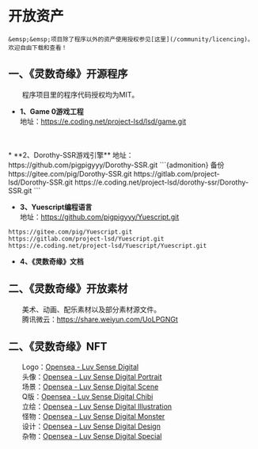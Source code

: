 # 开放资产

```{tip}
&emsp;&emsp;项目除了程序以外的资产使用授权参见[这里](/community/licencing)。欢迎自由下载和查看！
```

## 一、《灵数奇缘》开源程序

&emsp;&emsp;程序项目里的程序代码授权均为MIT。

* **1、Game 0游戏工程**  
地址：https://e.coding.net/project-lsd/lsd/game.git
<br>
<br>
* **2、Dorothy-SSR游戏引擎**  
地址：https://github.com/pigpigyyy/Dorothy-SSR.git
```{admonition} 备份
https://gitee.com/pig/Dorothy-SSR.git  
https://gitlab.com/project-lsd/Dorothy-SSR.git  
https://e.coding.net/project-lsd/dorothy-ssr/Dorothy-SSR.git
```

* **3、Yuescript编程语言**  
地址：https://github.com/pigpigyyy/Yuescript.git
```{admonition} 备份
https://gitee.com/pig/Yuescript.git  
https://gitlab.com/project-lsd/Yuescript.git  
https://e.coding.net/project-lsd/Yuescript/Yuescript.git
```

* **4、《灵数奇缘》文档**  


## 二、《灵数奇缘》开放素材

&emsp;&emsp;美术、动画、配乐素材以及部分素材源文件。  
&emsp;&emsp;腾讯微云：https://share.weiyun.com/UoLPGNGt

## 二、《灵数奇缘》NFT

&emsp;&emsp;Logo：[Opensea - Luv Sense Digital](https://opensea.io/collection/luv-sense-digital)  
&emsp;&emsp;头像：[Opensea - Luv Sense Digital Portrait](https://opensea.io/collection/luv-sense-digital-portrait)  
&emsp;&emsp;场景：[Opensea - Luv Sense Digital Scene](https://opensea.io/collection/luv-sense-digital-scene)  
&emsp;&emsp;Q版：[Opensea - Luv Sense Digital Chibi](https://opensea.io/collection/luv-sense-digital-chibi)  
&emsp;&emsp;立绘：[Opensea - Luv Sense Digital Illustration](https://opensea.io/collection/luv-sense-digital-illustration)  
&emsp;&emsp;怪物：[Opensea - Luv Sense Digital Monster](https://opensea.io/collection/luv-sense-digital-monster)  
&emsp;&emsp;设计：[Opensea - Luv Sense Digital Design](https://opensea.io/collection/luv-sense-digital-design)  
&emsp;&emsp;杂物：[Opensea - Luv Sense Digital Special](https://opensea.io/collection/luv-sense-digital-special)
